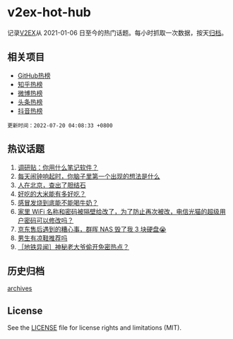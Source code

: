 # v2ex-hot-hub

 记录[V2EX](https://www.v2ex.com/)从 2021-01-06 日至今的热门话题。每小时抓取一次数据，按天[归档](archives)。
 
 ## 相关项目

- [GitHub热榜](https://github.com/lonnyzhang423/github-hot-hub)
- [知乎热榜](https://github.com/lonnyzhang423/zhihu-hot-hub)
- [微博热榜](https://github.com/lonnyzhang423/weibo-hot-hub)
- [头条热榜](https://github.com/lonnyzhang423/toutiao-hot-hub)
- [抖音热榜](https://github.com/lonnyzhang423/douyin-hot-hub)


 `更新时间：2022-07-20 04:08:33 +0800`

## 热议话题

1. [调研贴：你用什么笔记软件？](https://www.v2ex.com/t/867254)
1. [每天闹钟响起时，你脑子里第一个出现的想法是什么](https://www.v2ex.com/t/867213)
1. [人在北京，查出了胆结石](https://www.v2ex.com/t/867195)
1. [好吃的大米能有多好吃？](https://www.v2ex.com/t/867227)
1. [感冒发烧到底能不能喝牛奶？](https://www.v2ex.com/t/867226)
1. [家里 WiFi 名称和密码被隔壁给改了，为了防止再次被改，电信光猫的超级用户密码可以修改吗？](https://www.v2ex.com/t/867189)
1. [京东售后遇到的糟心事，群晖 NAS 毁了我 3 块硬盘😭](https://www.v2ex.com/t/867178)
1. [男生有凉鞋推荐吗](https://www.v2ex.com/t/867187)
1. [［地铁异闻］神秘老大爷偷开免密热点？](https://www.v2ex.com/t/867151)

## 历史归档

[archives](archives)

## License

See the [LICENSE](LICENSE) file for license rights and limitations (MIT).

